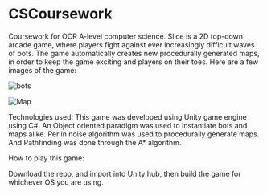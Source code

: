 # CSCoursework
Coursework for OCR A-level computer science.
Slice is a 2D top-down arcade game, where players fight against
ever increasingly difficult waves of bots. The game automatically creates new procedurally generated maps, in order to keep the game exciting and players on their toes.
Here are a few images of the game:


![bots](https://user-images.githubusercontent.com/78858679/210461890-e77ffc3e-3db0-45d5-9cc4-cabb3377198a.png)



![Map](https://user-images.githubusercontent.com/78858679/210461896-5172a71d-2de1-494a-ae30-f809b4ddf412.png)

Technologies used; 
This game was developed using Unity game engine using C#. An Object oriented paradigm was used to instantiate bots and maps alike. Perlin noise algorithm was used to procedurally generate maps. And Pathfinding was done through the A* algorithm.

How to play this game:

Download the repo, and import into Unity hub, then build the game for whichever OS you are using.
